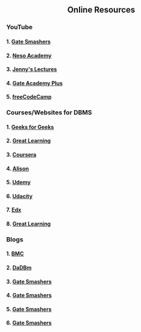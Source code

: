<h2 align="center"> Online Resources</h2>
<h3>YouTube</h3>
<h4>1. <a href="https://www.youtube.com/watch?v=kBdlM6hNDAE&list=PLxCzCOWd7aiFAN6I8CuViBuCdJgiOkT2Y"> Gate Smashers</a></h4>
<h4>2. <a href="https://www.youtube.com/watch?v=6Iu45VZGQDk&list=PLBlnK6fEyqRi_CUQ-FXxgzKQ1dwr_ZJWZ"> Neso Academy</a></h4>
<h4>3. <a href="https://www.youtube.com/watch?v=T7AxM7Vqvaw&list=PLdo5W4Nhv31b33kF46f9aFjoJPOkdlsRc"> Jenny's Lectures</a></h4>
<h4>4. <a href="https://www.youtube.com/watch?v=4fkOmtII1io&list=PL9RcWoqXmzaLIhRjV8bKl7krh0AJSHkLw"> Gate Academy Plus</a></h4>
<h4>5. <a href="https://www.youtube.com/watch?v=HXV3zeQKqGY"> freeCodeCamp</a></h4>

<h3>Courses/Websites for DBMS</h3>
<h4>1. <a href="https://www.geeksforgeeks.org/dbms/"> Geeks for Geeks</a></h4>
<h4>2. <a href="https://www.mygreatlearning.com/academy/learn-for-free/courses/database-management-systems-dbms"> Great Learning</a></h4>
<h4>3. <a href="https://www.coursera.org/learn/database-management"> Coursera</a></h4>
<h4>4. <a href="https://alison.com/tag/database-management"> Alison</a></h4>
<h4>5. <a href="https://www.udemy.com/course/advanced-tsql-querying-using-sql-2014/?LSNPUBID=JVFxdTr9V80&ranEAID=JVFxdTr9V80&ranMID=39197&ranSiteID=JVFxdTr9V80-RspM3ewCwgOM9ZVy6i6FEw&utm_medium=udemyads&utm_source=aff-campaign"> Udemy</a></h4>
<h4>6. <a href="https://www.udacity.com/course/database-systems-concepts-design--ud150"> Udacity</a></h4>
<h4>7. <a href="https://www.edx.org/learn/databases"> Edx</a></h4>
<h4>8. <a href="https://www.mygreatlearning.com/blog/dbms-tutorial/"> Great Learning</a></h4>
<h3>Blogs</h3>
<h4>1. <a href="https://www.bmc.com/blogs/dbms-database-management-systems/"> BMC</a> </h4>
<h4>2. <a href="http://www.dadbm.com/dbms-blog/"> DaDBm</a></h4>
<h4>3. <a href="http://dbmsmusings.blogspot.com/"> Gate Smashers</a></h4>
<h4>4. <a href="https://azure.microsoft.com/en-us/blog/topics/database/"> Gate Smashers</a></h4>
<h4>5. <a href="https://blogs.oracle.com/database/"> Gate Smashers</a></h4>
<h4>6. <a href="https://www.databaseweekly.com/"> Gate Smashers</a></h4>

